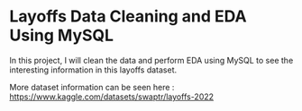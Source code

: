 # Layoffs Data Cleaning and EDA Using MySQL

In this project, I will clean the data and perform EDA using MySQL to see the interesting information in this layoffs dataset.

More dataset information can be seen here : https://www.kaggle.com/datasets/swaptr/layoffs-2022
